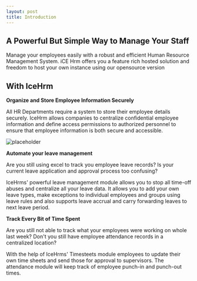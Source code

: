 ```yaml
---
layout: post
title: Introduction
---
```


## A Powerful But Simple Way to Manage Your Staff
Manage your employees easily with a robust and efficient Human Resource Management System. iCE Hrm offers you 
a feature rich hosted solution and freedom to host your own instance using our opensource version

## With IceHrm

**Organize and Store Employee Information Securely**

All HR Departments require a system to store their employee details securely. IceHrm allows companies to 
centralize confidential employee information and define access permissions to authorized personnel to ensure 
that employee information is both secure and accessible.

![placeholder](https://icehrm.s3.amazonaws.com/web/EmpInfo.png "Large example image")

**Automate your leave management**

Are you still using excel to track you employee leave records? Is your current leave application and approval 
process too confusing?

IceHrms' powerful leave management module allows you to stop all time-off abuses and centralize all your 
leave data. It allows you to add your own leave types, make exceptions to individual employees and groups 
using leave rules and also supports leave accrual and carry forwarding leaves to next leave period.
 
**Track Every Bit of Time Spent**

Are you still not able to track what your employees were working on whole last week? Don't you still have 
employee attendance records in a centralized location?

With the help of IceHrms' Timesteets module employees to update their own time sheets and send those for approval 
to supervisors. The attendance module will keep track of employee punch-in and punch-out times.